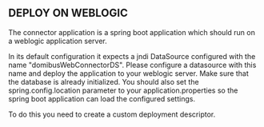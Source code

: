 DEPLOY ON WEBLOGIC
------------------

The connector application is a spring boot application which should run on a weblogic application
server. 

In its default configuration it expects a jndi DataSource configured with the name 
"domibusWebConnectorDS". 
Please configure a datasource with this name and deploy the application to your weblogic server. 
Make sure that the database is already initialized. You should also set the spring.config.location
parameter to your application.properties so the spring boot application can load the configured
settings.

To do this you need to create a custom deployment descriptor.

[comment]: <> (TODO: extend the description!)